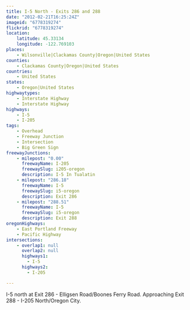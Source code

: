 ```yaml
---
title: I-5 North - Exits 286 and 288
date: "2012-02-21T16:25:24Z"
imageid: "6778319274"
flickrid: "6778319274"
location:
    latitude: 45.33134
    longitude: -122.769103
places:
    - Wilsonville|Clackamas County|Oregon|United States
counties:
    - Clackamas County|Oregon|United States
countries:
    - United States
states:
    - Oregon|United States
highwaytypes:
    - Interstate Highway
    - Interstate Highway
highways:
    - I-5
    - I-205
tags:
    - Overhead
    - Freeway Junction
    - Intersection
    - Big Green Sign
freewayJunctions:
    - milepost: "0.00"
      freewayName: I-205
      freewaySlug: i205-oregon
      description: I-5 In Tualatin
    - milepost: "286.18"
      freewayName: I-5
      freewaySlug: i5-oregon
      description: Exit 286
    - milepost: "288.51"
      freewayName: I-5
      freewaySlug: i5-oregon
      description: Exit 288
oregonHighways:
    - East Portland Freeway
    - Pacific Highway
intersections:
    - overlap1: null
      overlap2: null
      highways1:
        - I-5
      highways2:
        - I-205

---
```

I-5 north at Exit 286 - Elligsen Road/Boones Ferry Road.  Approaching Exit 288 - I-205 North/Oregon City.